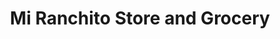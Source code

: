 ---
title: "Mi Ranchito Store and Grocery"
url: /seattle/mi-ranchito-store-and-grocery/
shop: Lebensmittel
---